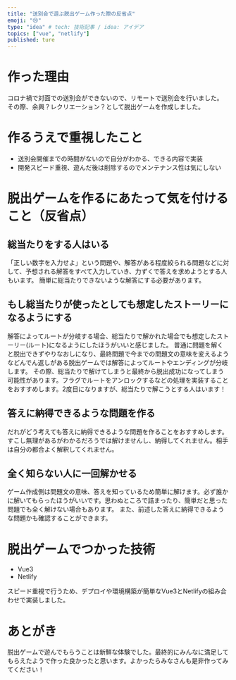 ```yaml
---
title: "送別会で遊ぶ脱出ゲーム作った際の反省点"
emoji: "😢"
type: "idea" # tech: 技術記事 / idea: アイデア
topics: ["vue", "netlify"]
published: ture
---
```


# 作った理由
コロナ禍で対面での送別会ができないので、リモートで送別会を行いました。
その際、余興？レクリエーション？として脱出ゲームを作成しました。

# 作るうえで重視したこと
- 送別会開催までの時間がないので自分がわかる、できる内容で実装
- 開発スピード重視、遊んだ後は削除するのでメンテナンス性は気にしない

# 脱出ゲームを作るにあたって気を付けること（反省点）
## 総当たりをする人はいる
「正しい数字を入力せよ」という問題や、解答がある程度絞られる問題などに対して、予想される解答をすべて入力していき、力ずくで答えを求めようとする人もいます。
簡単に総当たりできないような解答にする必要があります。

## もし総当たりが使ったとしても想定したストーリーになるようにする
解答によってルートが分岐する場合、総当たりで解かれた場合でも想定したストーリー(ルート)になるようにしたほうがいいと感じました。
普通に問題を解くと脱出できずやりなおしになり、最終問題で今までの問題文の意味を変えるようなどんでん返しがある脱出ゲームでは解答によってルートやエンディングが分岐します。
その際、総当たりで解けてしまうと最終から脱出成功になってしまう可能性があります。フラグでルートをアンロックするなどの処理を実装することをおすすめします。2度目になりますが、総当たりで解こうとする人はいます！

## 答えに納得できるような問題を作る
だれがどう考えても答えに納得できるような問題を作ることをおすすめします。すこし無理があるがわかるだろうでは解けませんし、納得してくれません。相手は自分の都合よく解釈してくれません。

## 全く知らない人に一回解かせる
ゲーム作成側は問題文の意味、答えを知っているため簡単に解けます。必ず誰かに解いてもらったほうがいいです。思わぬところで詰まったり、簡単だと思った問題でも全く解けない場合もあります。
また、前述した答えに納得できるような問題かも確認することができます。

# 脱出ゲームでつかった技術
- Vue3
- Netlify

スピード重視で行うため、デプロイや環境構築が簡単なVue3とNetlifyの組み合わせで実装しました。

# あとがき
脱出ゲームで遊んでもらうことは新鮮な体験でした。最終的にみんなに満足してもらえたようで作った良かったと思います。よかったらみなさんも是非作ってみてください！